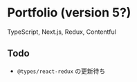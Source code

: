 # Portfolio (version 5?)

TypeScript, Next.js, Redux, Contentful

## Todo

- `@types/react-redux` の更新待ち

